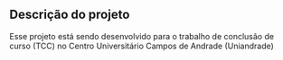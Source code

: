 

## Descrição do projeto

Esse projeto está sendo desenvolvido para o trabalho de conclusão de curso (TCC) no Centro Universitário Campos de Andrade (Uniandrade)

